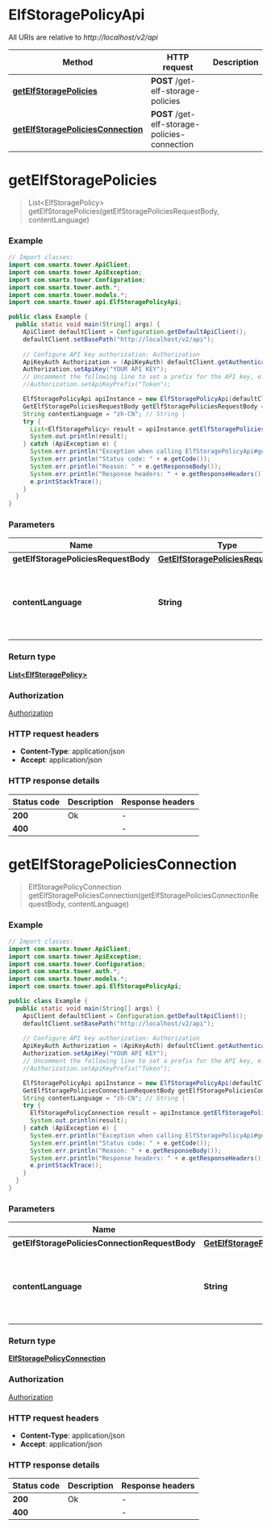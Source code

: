 # ElfStoragePolicyApi

All URIs are relative to *http://localhost/v2/api*

Method | HTTP request | Description
------------- | ------------- | -------------
[**getElfStoragePolicies**](ElfStoragePolicyApi.md#getElfStoragePolicies) | **POST** /get-elf-storage-policies | 
[**getElfStoragePoliciesConnection**](ElfStoragePolicyApi.md#getElfStoragePoliciesConnection) | **POST** /get-elf-storage-policies-connection | 


<a name="getElfStoragePolicies"></a>
# **getElfStoragePolicies**
> List&lt;ElfStoragePolicy&gt; getElfStoragePolicies(getElfStoragePoliciesRequestBody, contentLanguage)



### Example
```java
// Import classes:
import com.smartx.tower.ApiClient;
import com.smartx.tower.ApiException;
import com.smartx.tower.Configuration;
import com.smartx.tower.auth.*;
import com.smartx.tower.models.*;
import com.smartx.tower.api.ElfStoragePolicyApi;

public class Example {
  public static void main(String[] args) {
    ApiClient defaultClient = Configuration.getDefaultApiClient();
    defaultClient.setBasePath("http://localhost/v2/api");
    
    // Configure API key authorization: Authorization
    ApiKeyAuth Authorization = (ApiKeyAuth) defaultClient.getAuthentication("Authorization");
    Authorization.setApiKey("YOUR API KEY");
    // Uncomment the following line to set a prefix for the API key, e.g. "Token" (defaults to null)
    //Authorization.setApiKeyPrefix("Token");

    ElfStoragePolicyApi apiInstance = new ElfStoragePolicyApi(defaultClient);
    GetElfStoragePoliciesRequestBody getElfStoragePoliciesRequestBody = new GetElfStoragePoliciesRequestBody(); // GetElfStoragePoliciesRequestBody | 
    String contentLanguage = "zh-CN"; // String | 
    try {
      List<ElfStoragePolicy> result = apiInstance.getElfStoragePolicies(getElfStoragePoliciesRequestBody, contentLanguage);
      System.out.println(result);
    } catch (ApiException e) {
      System.err.println("Exception when calling ElfStoragePolicyApi#getElfStoragePolicies");
      System.err.println("Status code: " + e.getCode());
      System.err.println("Reason: " + e.getResponseBody());
      System.err.println("Response headers: " + e.getResponseHeaders());
      e.printStackTrace();
    }
  }
}
```

### Parameters

Name | Type | Description  | Notes
------------- | ------------- | ------------- | -------------
 **getElfStoragePoliciesRequestBody** | [**GetElfStoragePoliciesRequestBody**](GetElfStoragePoliciesRequestBody.md)|  |
 **contentLanguage** | **String**|  | [optional] [default to en-US] [enum: zh-CN, en-US]

### Return type

[**List&lt;ElfStoragePolicy&gt;**](ElfStoragePolicy.md)

### Authorization

[Authorization](../README.md#Authorization)

### HTTP request headers

 - **Content-Type**: application/json
 - **Accept**: application/json

### HTTP response details
| Status code | Description | Response headers |
|-------------|-------------|------------------|
**200** | Ok |  -  |
**400** |  |  -  |

<a name="getElfStoragePoliciesConnection"></a>
# **getElfStoragePoliciesConnection**
> ElfStoragePolicyConnection getElfStoragePoliciesConnection(getElfStoragePoliciesConnectionRequestBody, contentLanguage)



### Example
```java
// Import classes:
import com.smartx.tower.ApiClient;
import com.smartx.tower.ApiException;
import com.smartx.tower.Configuration;
import com.smartx.tower.auth.*;
import com.smartx.tower.models.*;
import com.smartx.tower.api.ElfStoragePolicyApi;

public class Example {
  public static void main(String[] args) {
    ApiClient defaultClient = Configuration.getDefaultApiClient();
    defaultClient.setBasePath("http://localhost/v2/api");
    
    // Configure API key authorization: Authorization
    ApiKeyAuth Authorization = (ApiKeyAuth) defaultClient.getAuthentication("Authorization");
    Authorization.setApiKey("YOUR API KEY");
    // Uncomment the following line to set a prefix for the API key, e.g. "Token" (defaults to null)
    //Authorization.setApiKeyPrefix("Token");

    ElfStoragePolicyApi apiInstance = new ElfStoragePolicyApi(defaultClient);
    GetElfStoragePoliciesConnectionRequestBody getElfStoragePoliciesConnectionRequestBody = new GetElfStoragePoliciesConnectionRequestBody(); // GetElfStoragePoliciesConnectionRequestBody | 
    String contentLanguage = "zh-CN"; // String | 
    try {
      ElfStoragePolicyConnection result = apiInstance.getElfStoragePoliciesConnection(getElfStoragePoliciesConnectionRequestBody, contentLanguage);
      System.out.println(result);
    } catch (ApiException e) {
      System.err.println("Exception when calling ElfStoragePolicyApi#getElfStoragePoliciesConnection");
      System.err.println("Status code: " + e.getCode());
      System.err.println("Reason: " + e.getResponseBody());
      System.err.println("Response headers: " + e.getResponseHeaders());
      e.printStackTrace();
    }
  }
}
```

### Parameters

Name | Type | Description  | Notes
------------- | ------------- | ------------- | -------------
 **getElfStoragePoliciesConnectionRequestBody** | [**GetElfStoragePoliciesConnectionRequestBody**](GetElfStoragePoliciesConnectionRequestBody.md)|  |
 **contentLanguage** | **String**|  | [optional] [default to en-US] [enum: zh-CN, en-US]

### Return type

[**ElfStoragePolicyConnection**](ElfStoragePolicyConnection.md)

### Authorization

[Authorization](../README.md#Authorization)

### HTTP request headers

 - **Content-Type**: application/json
 - **Accept**: application/json

### HTTP response details
| Status code | Description | Response headers |
|-------------|-------------|------------------|
**200** | Ok |  -  |
**400** |  |  -  |


